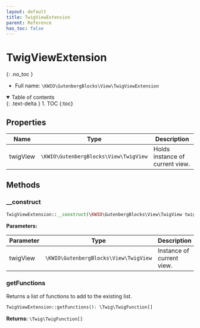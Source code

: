 ```yaml
---
layout: default
title: TwigViewExtension
parent: Reference
has_toc: false
---
```


# TwigViewExtension
{: .no_toc }





* Full name: `\KWIO\GutenbergBlocks\View\TwigViewExtension`


<details open markdown="block">
  <summary>
    Table of contents
  </summary>
  {: .text-delta }
1. TOC
{:toc}
</details>


## Properties

| Name | Type | Description |
|------|------|-------------|
| twigView | `\KWIO\GutenbergBlocks\View\TwigView` | Holds instance of current view.  |

## Methods
### __construct 




```php
TwigViewExtension::__construct(\KWIO\GutenbergBlocks\View\TwigView twigView)
```


**Parameters:**

| Parameter | Type | Description |
|-----------|------|-------------|
| twigView | `\KWIO\GutenbergBlocks\View\TwigView` | Instance of current view. |



### getFunctions 
Returns a list of functions to add to the existing list.



```php
TwigViewExtension::getFunctions(): \Twig\TwigFunction[]
```



**Returns:** `\Twig\TwigFunction[]` 
